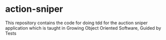 # action-sniper
This repository contains the code for doing tdd for the auction sniper application which is taught in Growing Object Oriented Software, Guided by Tests
